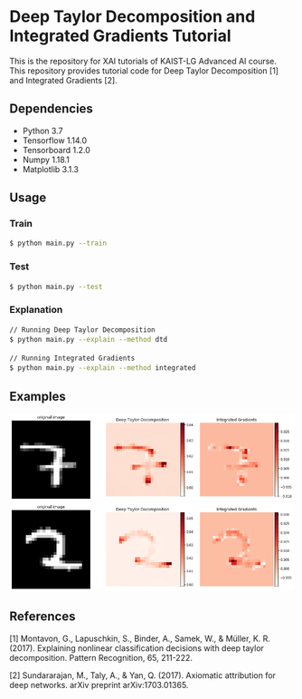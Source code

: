 # Deep Taylor Decomposition and Integrated Gradients Tutorial

This is the repository for XAI tutorials of KAIST-LG Advanced AI course. This repository provides tutorial code for Deep Taylor Decomposition [1] and Integrated Gradients [2].

## Dependencies
- Python 3.7
- Tensorflow 1.14.0
- Tensorboard 1.2.0
- Numpy 1.18.1
- Matplotlib 3.1.3

## Usage
### Train
```bash
$ python main.py --train
```
### Test
```bash
$ python main.py --test
```
### Explanation
```bash
// Running Deep Taylor Decomposition
$ python main.py --explain --method dtd

// Running Integrated Gradients
$ python main.py --explain --method integrated
```

## Examples
<img src="results/example_3.png">
<img src="results/example_4.png">

## References
[1] Montavon, G., Lapuschkin, S., Binder, A., Samek, W., & Müller, K. R. (2017). Explaining nonlinear classification decisions with deep taylor decomposition. Pattern Recognition, 65, 211-222.

[2] Sundararajan, M., Taly, A., & Yan, Q. (2017). Axiomatic attribution for deep networks. arXiv preprint arXiv:1703.01365.